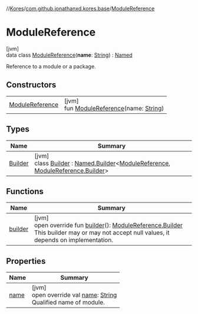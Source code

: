 //[Kores](../../../index.md)/[com.github.jonathanxd.kores.base](../index.md)/[ModuleReference](index.md)

# ModuleReference

[jvm]\
data class [ModuleReference](index.md)(**name**: [String](https://kotlinlang.org/api/latest/jvm/stdlib/kotlin/-string/index.html)) : [Named](../-named/index.md)

Reference to a module or a package.

## Constructors

| | |
|---|---|
| [ModuleReference](-module-reference.md) | [jvm]<br>fun [ModuleReference](-module-reference.md)(name: [String](https://kotlinlang.org/api/latest/jvm/stdlib/kotlin/-string/index.html)) |

## Types

| Name | Summary |
|---|---|
| [Builder](-builder/index.md) | [jvm]<br>class [Builder](-builder/index.md) : [Named.Builder](../-named/-builder/index.md)<[ModuleReference](index.md), [ModuleReference.Builder](-builder/index.md)> |

## Functions

| Name | Summary |
|---|---|
| [builder](builder.md) | [jvm]<br>open override fun [builder](builder.md)(): [ModuleReference.Builder](-builder/index.md)<br>This builder may or may not accept null values, it depends on implementation. |

## Properties

| Name | Summary |
|---|---|
| [name](name.md) | [jvm]<br>open override val [name](name.md): [String](https://kotlinlang.org/api/latest/jvm/stdlib/kotlin/-string/index.html)<br>Qualified name of module. |
